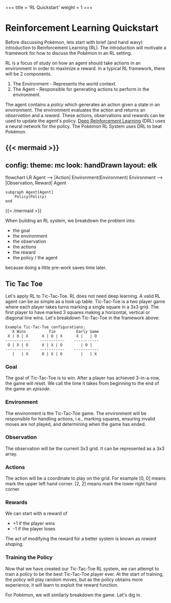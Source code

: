 +++
title = 'RL Quickstart'
weight = 1
+++
# Reinforcement Learning Quickstart

Before discussing Pokémon, lets start with brief (and hand wavy) introduction to Reinforcement Learning (RL). The introduction will motivate a framework for how to discuss the Pokémon in an RL setting. 

RL is a focus of study on how an agent should take actions in an environment in order to maximize a reward. In a typical RL framework, there will be 2 components.

1. The Environment - Represents the world context.
2. The Agent - Responsible for generating actions to perform in the environment.

The agent contains a *policy* which generates an action given a state in an environment. The environment evaluates the action and returns an *observation* and a *reward*. These actions, observations and rewards can be used to update the agent's policy. [Deep Reinforcement Learning](https://en.wikipedia.org/wiki/Deep_reinforcement_learning) (DRL) uses a neural network for the policy. The Pokémon RL System uses DRL to beat Pokémon.

{{< mermaid >}}
---
config:
  theme: mc
  look: handDrawn
  layout: elk
---
flowchart LR
    Agent --> |Action| Environment(Environment)
    Environment --> |Observation, Reward| Agent

    subgraph Agent[Agent]
        Policy(Policy)
    end

{{< /mermaid >}}

When building an RL system, we breakdown the problem into:

- the goal
- the environment
- the observation
- the actions
- the reward
- the policy / the agent

because doing a little pre-work saves time later.

## Tic Tac Toe

Let's apply RL to Tic-Tac-Toe. RL does not need deep learning. A valid RL agent can be as simple as a look up table. Tic-Tac-Toe is a two player game where each player takes turns marking a single square in a 3x3 grid. The first player to have marked 3 squares making a horizontal, vertical or diagonal line wins. Let's breakdown Tic-Tac-Toe in the framework above:

```
Example Tic-Tac-Toe configurations:
   X Wins          Tie         Early Game
 X | O | X      X | O | X      X |   | O  
-----------    -----------    -----------
 O | X | O      X | X | O        | O |    
-----------    -----------    -----------
   |   | X      O | X | O        |   | X  

```

### Goal

The goal of Tic-Tac-Toe is to win. After a player has achieved 3-in-a-row, the game will reset. We call the time it takes from beginning to the end of the game an *episode*.

### Environment

The environment is the Tic-Tac-Toe game. The environment will be responsible for handling actions, i.e., marking squares, ensuring invalid moves are not played, and determining when the game has ended.

### Observation

The observation will be the current 3x3 grid. It can be represented as a 3x3 array.

### Actions

The action will be a coordinate to play on the grid. For example [0, 0] means mark  the upper left hand corner. [2, 2] means mark the lower right hand corner.

### Rewards

We can start with a reward of

-  +1 if the player wins
-  -1 if the player loses

The act of modifying the reward for a better system is known as *reward shaping*. 

### Training the Policy

Now that we have created our Tic-Tac-Toe RL system, we can attempt to train a policy to be the best Tic-Tac-Toe player ever. At the start of training, the policy will play random moves, but as the policy obtains more experience, it will learn to exploit the reward function.

For Pokémon, we will similarly breakdown the game. Let's dig in.

